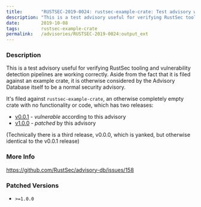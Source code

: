 ```yaml
---
title:       "RUSTSEC-2019-0024: rustsec-example-crate: Test advisory with associated example crate"
description: "This is a test advisory useful for verifying RustSec tooling and vulnerability detection pipelines are working correctly. Aside from the fact that it is filed against an example crate, it is otherwise considered by the Advisory Database itself to be a normal security advisory. Its filed against rustsecexamplecrate, an otherwise completely empty crate with no functionality or code, which has two releases  v0.0.1  vulnerable according to this advisory  v1.0.0  patched by this advisory Technically there is a third release, v0.0.0, which is yanked, but otherwise identical to the v0.0.1 release v0.0.1 httpscrates.iocratesrustsecexamplecrate0.0.1 v1.0.0 httpscrates.iocratesrustsecexamplecrate1.0.0"
date:        2019-10-08
tags:        rustsec-example-crate
permalink:   /advisories/RUSTSEC-2019-0024:output_ext
---
```


### Description

This is a test advisory useful for verifying RustSec tooling and vulnerability
detection pipelines are working correctly. Aside from the fact that it is filed
against an example crate, it is otherwise considered by the Advisory Database
itself to be a normal security advisory.

It's filed against `rustsec-example-crate`, an otherwise completely empty crate
with no functionality or code, which has two releases:

- [v0.0.1] - *vulnerable* according to this advisory
- [v1.0.0] - *patched* by this advisory

(Technically there is a third release, v0.0.0, which is yanked, but otherwise
identical to the v0.0.1 release)

[v0.0.1]: https://crates.io/crates/rustsec-example-crate/0.0.1
[v1.0.0]: https://crates.io/crates/rustsec-example-crate/1.0.0

### More Info

<https://github.com/RustSec/advisory-db/issues/158>

### Patched Versions

- `>=1.0.0`


